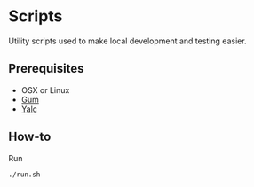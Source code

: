 # Scripts

Utility scripts used to make local development and testing easier.

## Prerequisites

- OSX or Linux
- [Gum](https://github.com/charmbracelet/gum)
- [Yalc](https://github.com/wclr/yalc)

## How-to

Run

```bash
./run.sh
```

